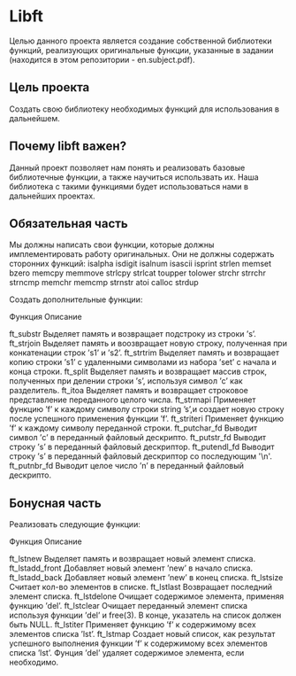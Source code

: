 # Libft
Целью данного проекта является создание собственной библиотеки функций, реализующих оригинальные функции, указанные в задании (находится в этом репозитории - en.subject.pdf).

Цель проекта
--
Создать свою библиотеку необходимых функций для использования в дальнейшем.

Почему libft важен?
--
Данный проект позволяет нам понять и реализовать базовые библиотечные функции, а также научиться использвать их. Наша библиотека с такими функциями будет использоваться нами в дальнейших проектах.

Обязательная часть
--
Мы должны написать свои функции, которые должны имплементировать работу оригинальных. Они не должны содержать сторонних функций:
isalpha	isdigit	isalnum	isascii
isprint	strlen	memset	bzero
memcpy	memmove	strlcpy	strlcat
toupper	tolower	strchr	strrchr
strncmp	memchr	memcmp	strnstr
atoi	calloc	strdup

Создать дополнительные функции:

Функция	Описание

ft_substr	Выделяет память и возвращает подстроку из строки ’s’.
ft_strjoin	Выделяет память и воозвращает новую строку, полученная при конкатенации строк ’s1’ и ’s2’.
ft_strtrim	Выделяет память и возвращает копию строки ’s1’ с удаленными символами из набора ’set’ с начала и конца строки.
ft_split	Выделяет память и возвращает массив строк, полученных при делении строки ’s’, используя символ ’c’ как разделитель.
ft_itoa	Выделяет память и возвращает строковое представление переданного целого числа.
ft_strmapi	Применяет функцию ’f’ к каждому символу строки string ’s’,и создает новую строку после успешного применения функции ’f’.
ft_striteri	Применяет функцию ’f’ к каждому символу переданной строки.
ft_putchar_fd	Выводит символ ’c’ в переданный файловый дескрипто.
ft_putstr_fd	Выводит строку ’s’ в переданный файловый дескриптор.
ft_putendl_fd	Выводит строку ’s’ в переданный файловый дескриптор со последующим '\n'.
ft_putnbr_fd	Выводит целое число ’n’ в переданный файловый дескрипто.

Бонусная часть
--
Реализовать следующие функции:

Функция	Описание

ft_lstnew	Выделяет память и возвращает новый элемент списка.
ft_lstadd_front	Добавляет новый элемент ’new’ в начало списка.
ft_lstadd_back	Добавляет новый элемент ’new’ в конец списка.
ft_lstsize	Считает кол-во элементов в списке.
ft_lstlast	Возвращает последний элемент списка.
ft_lstdelone	Очищает содержимое элемента, применяя функцию ’del’.
ft_lstclear	Очищает переданный элемент списка используя функции ’del’ и free(3). В конце, указатель на список должен быть NULL.
ft_lstiter	Применяет функцию ’f’ к содержимому всех элементов списка ’lst’.
ft_lstmap	Создает новый список, как результат успешного выполнения функции ’f’ к содержимому всех элементов списка ’lst’. Фунция ’del’ удаляет содержимое элемента, если необходимо.
